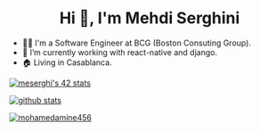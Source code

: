<h1 align="center"> Hi 👋, I'm Mehdi Serghini </h1>

- 👨‍💻 I'm a Software Engineer at BCG (Boston Consuting Group).
- 🔭 I’m currently working with react-native and django.
- 🏠 Living in Casablanca.
<!-- - 👯 I’m looking to collaborate on ...
- 🤔 I’m looking for help with ...
- 💬 Ask me about ...
- 📫 How to reach me: ...
- 😄 Pronouns: ...
- ⚡ Fun fact: ... -->

<a href="https://github.com/oakoudad/badge42"><img src="https://badge.mediaplus.ma/greenbinary/meserghi" alt="meserghi's 42 stats" /></a>

[![github stats](https://github-readme-stats.vercel.app/api?username=mohamedamine456&count_private=true&show_icons=true&theme=dark)](https://github.com/mohamedamine456)

<p align="left"> <a href="https://github.com/ryo-ma/github-profile-trophy"><img src="https://github-profile-trophy.vercel.app/?username=mohamedamine456" alt="mohamedamine456" /></a> </p>

<!--
**mohamedamine456/mohamedamine456** is a ✨ _special_ ✨ repository because its `README.md` (this file) appears on your GitHub profile.

-->
